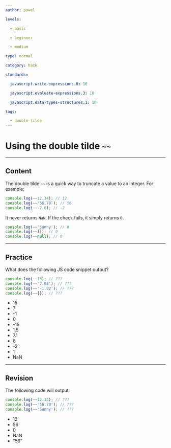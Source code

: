 ```yaml
---
author: pawel

levels:

  - basic

  - beginner

  - medium

type: normal

category: hack

standards:

  javascript.write-expressions.0: 10

  javascript.evaluate-expressions.3: 10

  javascript.data-types-structures.1: 10

tags:

  - double-tilde
---
```


# Using the double tilde `~~`

---

## Content

The double tilde `~~` is a quick way to truncate a value to an integer. For example:

```javascript
console.log(~~12.34); // 12
console.log(~~'56.78'); // 56
console.log(~~-2.6); // -2
```

It never returns `NaN`. If the check fails, it simply returns `0`.

```javascript
console.log(~~'Sunny'); // 0
console.log(~~[]); // 0
console.log(~~null); // 0
```

---

## Practice

What does the following JS code snippet output?

```javascript
console.log(~~15); // ???
console.log(~~'7.08'); // ???
console.log(~~'-1.92'); // ???
console.log(~~{}); // ???
```

- 15
- 7
- -1
- 0
- -15
- 1.5
- 7.1
- 8
- -2
- 1
- NaN

---

## Revision

The following code will output:

```javascript
console.log(~~12.34); // ???
console.log(~~'56.78'); // ???
console.log(~~'Sunny'); // ???
```

- 12
- 56
- 0
- NaN
- ”56”
